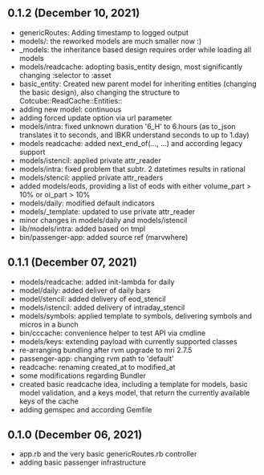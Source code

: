 ## 0.1.2 (December 10, 2021)
  - genericRoutes: Adding timestamp to logged output
  - models/<ENTITIES>: the reworked models are much smaller now :)
  - _models: the inheritance based design requires order while loading all models
  - models/readcache: adopting basis_entity design, most significantly changing :selector to :asset
  - basic_entity: Created new parent model for inheriting entities (changing the basic design), also changing the structure to Cotcube::ReadCache::Entities::<ENTITY>
  - adding new model: continuous
  - adding forced update option via url parameter
  - models/intra: fixed unknown duration '6_H' to 6.hours (as to_json translates it to seconds, and IBKR understand seconds to up to 1.day)
  - models readcache: added next_end_of(..., ...) and according legacy support
  - models/istencil: applied private attr_reader
  - models/intra: fixed problem that subtr. 2 datetimes results in rational
  - models/stencil: applied private attr_readers
  - added models/eods, providing a list of eods with either volume_part > 10% or oi_part > 10%
  - models/daily: modified default indicators
  - models/_template: updated to use private attr_reader
  - minor changes in models/daily and models/istencil
  - lib/models/intra: added based on tmpl
  - bin/passenger-app: added source ref (marvwhere)

## 0.1.1 (December 07, 2021)
  - models/readcache: added init-lambda for daily
  - model/daily: added deliver of daily bars
  - model/stencil: added delivery of eod_stencil
  - models/istencil: added delivery of intraday_stencil
  - models/symbols: applied template to symbols, delivering symbols and micros in a bunch
  - bin/cccache: convenience helper to test API via cmdline
  - models/keys: extending payload with currently supported classes
  - re-arranging bundling after rvm upgrade to mri 2.7.5
  - passenger-app: changing rvm path to 'default'
  - readcache: renaming created_at to modified_at
  - some modifications regarding Bundler
  - created basic readcache idea, including a template for models, basic model validation, and a keys model, that return the currently available keys of the cache
  - adding gemspec and according Gemfile

## 0.1.0 (December 06, 2021)
  - app.rb and the very basic genericRoutes.rb controller
  - adding basic passenger infrastructure

